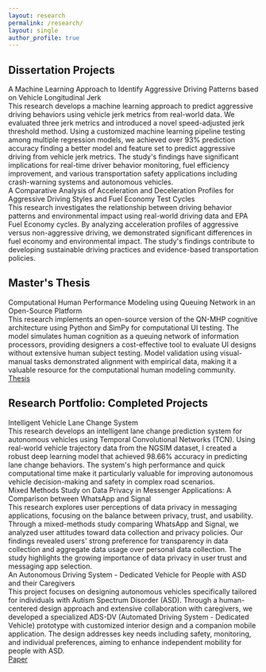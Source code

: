 ```yaml
---
layout: research
permalink: /research/
layout: single
author_profile: true
---
```


<!-- <div class="current-research">
  <h2>Current Research</h2>
  <div class="research-title">Smart Detection of Vehicle Overtaking Maneuvers for Cycling Safety</div>
  <div class="research-desc">Developing a deep learning-based computer vision system for automated detection of vehicle overtaking events using data from specialized research bicycle. The system leverages advanced computer vision object detection and tracking algorithms to identify and track vehicles, while employing geometric angle analysis to validate genuine overtaking maneuvers. The project includes real-time visualization capabilities and comprehensive event logging, contributing to the further down-stream applications on understanding of vehicle-cyclist interactions in urban environments.</div>
</div> -->

<div class="projects">
  <h2>Dissertation Projects</h2>
  <div class="project-item">
    <div class="project-title">A Machine Learning Approach to Identify Aggressive Driving Patterns based on Vehicle Longitudinal Jerk</div>
    <div class="project-desc">This research develops a machine learning approach to predict aggressive driving behaviors using vehicle jerk metrics from real-world data. We evaluated three jerk metrics and introduced a novel speed-adjusted jerk threshold method. Using a customized machine learning pipeline testing among multiple regression models, we achieved over 93% prediction accuracy finding a better model and feature set to predict aggressive driving from vehicle jerk metrics. The study's findings have significant implications for real-time driver behavior monitoring, fuel efficiency improvement, and various transportation safety applications including crash-warning systems and autonomous vehicles.</div>
    <div class="project-links">
      <!-- <a href="#" target="_blank">GitHub</a>
      <a href="#" target="_blank">Paper</a> -->
    </div>
  </div>

  <div class="project-item">
    <div class="project-title">A Comparative Analysis of Acceleration and Deceleration Profiles for Aggressive Driving Styles and Fuel Economy Test Cycles</div>
    <div class="project-desc">This research investigates the relationship between driving behavior patterns and environmental impact using real-world driving data and EPA Fuel Economy cycles. By analyzing acceleration profiles of aggressive versus non-aggressive driving, we demonstrated significant differences in fuel economy and environmental impact. The study's findings contribute to developing sustainable driving practices and evidence-based transportation policies.</div>
    <div class="project-links">
      <!-- <a href="#" target="_blank">GitHub</a>
      <a href="#" target="_blank">Paper</a> -->
    </div>
  </div>

  <h2>Master's Thesis</h2>
  <div class="project-item">
    <div class="project-title">Computational Human Performance Modeling using Queuing Network in an Open-Source Platform</div>
    <div class="project-desc">This research implements an open-source version of the QN-MHP cognitive architecture using Python and SimPy for computational UI testing. The model simulates human cognition as a queuing network of information processors, providing designers a cost-effective tool to evaluate UI designs without extensive human subject testing. Model validation using visual-manual tasks demonstrated alignment with empirical data, making it a valuable resource for the computational human modeling community.</div>
    <div class="project-links">
      <!-- <a href="#" target="_blank">GitHub</a> -->
      <a href="http://dx.doi.org/10.7302/2328" target="_blank">Thesis</a>
    </div>
  </div>

  <h2>Research Portfolio: Completed Projects</h2>
  <div class="project-item">
    <div class="project-title">Intelligent Vehicle Lane Change System</div>
    <div class="project-desc">This research develops an intelligent lane change prediction system for autonomous vehicles using Temporal Convolutional Networks (TCN). Using real-world vehicle trajectory data from the NGSIM dataset, I created a robust deep learning model that achieved 98.66% accuracy in predicting lane change behaviors. The system's high performance and quick computational time make it particularly valuable for improving autonomous vehicle decision-making and safety in complex road scenarios.</div>
    <div class="project-links">
      <!-- <a href="#" target="_blank">GitHub</a> -->
      <!-- <a href="https://doi.org/https://doi.org/10.1145/3473682.3480282" target="_blank">Paper</a> -->
    </div>
  </div>
  <div class="project-item">
    <div class="project-title">Mixed Methods Study on Data Privacy in Messenger Applications: A Comparison between WhatsApp and Signal</div>
    <div class="project-desc">This research explores user perceptions of data privacy in messaging applications, focusing on the balance between privacy, trust, and usability. Through a mixed-methods study comparing WhatsApp and Signal, we analyzed user attitudes toward data collection and privacy policies. Our findings revealed users' strong preference for transparency in data collection and aggregate data usage over personal data collection. The study highlights the growing importance of data privacy in user trust and messaging app selection.</div>
    <div class="project-links">
      <!-- <a href="#" target="_blank">GitHub</a> -->
      <!-- <a href="https://doi.org/https://doi.org/10.1145/3473682.3480282" target="_blank">Paper</a> -->
    </div>
  </div>
  <div class="project-item">
    <div class="project-title">An Autonomous Driving System - Dedicated Vehicle for People with ASD and their Caregivers</div>
    <div class="project-desc">This project focuses on designing autonomous vehicles specifically tailored for individuals with Autism Spectrum Disorder (ASD). Through a human-centered design approach and extensive collaboration with caregivers, we developed a specialized ADS-DV (Automated Driving System - Dedicated Vehicle) prototype with customized interior design and a companion mobile application. The design addresses key needs including safety, monitoring, and individual preferences, aiming to enhance independent mobility for people with ASD.</div>
    <div class="project-links">
      <!-- <a href="#" target="_blank">GitHub</a> -->
      <a href="https://doi.org/https://doi.org/10.1145/3473682.3480282 target="_blank"">Paper</a>
    </div>
  </div>
</div>